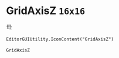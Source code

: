 # GridAxisZ `16x16`
<img src="/img/GridAxisZ.png" width=16 height=16>

``` CSharp
EditorGUIUtility.IconContent("GridAxisZ")
```
```
GridAxisZ
```
